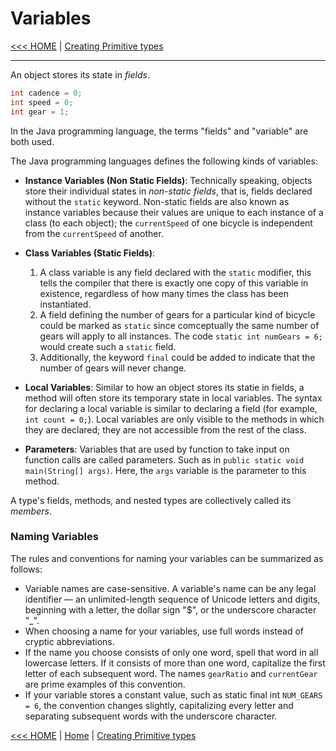 # Variables


[<<< HOME](../README.md) | [Creating Primitive types](102-creating-primitives-types.md)

----------



An object stores its state in *fields*.

```java
int cadence = 0;
int speed = 0;
int gear = 1;
```

In the Java programming language, the terms "fields" and "variable" are both used.

The Java programming languages defines the following kinds of variables:

- **Instance Variables (Non Static Fields)**: Technically speaking, objects store their individual states in *non-static fields*, that is, fields declared without the `static` keyword. Non-static fields are also known as instance variables because their values are unique to each instance of a class (to each object); the `currentSpeed` of one bicycle is independent from the `currentSpeed` of another.

- **Class Variables (Static Fields)**: 
    1. A class variable is any field declared with the `static` modifier, this tells the compiler that there is exactly one copy of this variable in existence, regardless of how many times the class has been instantiated. 
    2. A field defining the number of gears for a particular kind of bicycle could be marked as `static` since comceptually the same number of gears will apply to all instances. The code `static int numGears = 6;` would create such a `static` field. 
    3. Additionally, the keyword `final` could be added to indicate that the number of gears will never change.

- **Local Variables**: Similar to how an object stores its statie in fields, a method will often store its temporary state in local variables. The syntax for declaring a local variable is similar to declaring a field (for example, `int count = 0;`). Local variables are only visible to the methods in which they are declared; they are not accessible from the rest of the class.

- **Parameters**: Variables that are used by function to take input on function calls are called parameters. Such as in `public static void main(String[] args)`. Here, the `args` variable is the parameter to this method. 

A type's fields, methods, and nested types are collectively called its *members*.

### Naming Variables

The rules and conventions for naming your variables can be summarized as follows:

- Variable names are case-sensitive. A variable's name can be any legal identifier — an unlimited-length sequence of Unicode letters and digits, beginning with a letter, the dollar sign "$", or the underscore character "_".
- When choosing a name for your variables, use full words instead of cryptic abbreviations.
- If the name you choose consists of only one word, spell that word in all lowercase letters. If it consists of more than one word, capitalize the first letter of each subsequent word. The names `gearRatio` and `currentGear` are prime examples of this convention. 
- If your variable stores a constant value, such as static final int `NUM_GEARS = 6`, the convention changes slightly, capitalizing every letter and separating subsequent words with the underscore character. 

[<<< HOME](../README.md) | [Home](../README.md) | [Creating Primitive types](102-creating-primitives-types.md)
